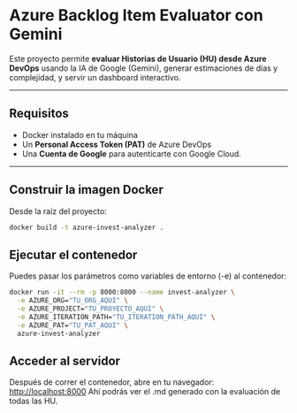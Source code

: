# Azure Backlog Item Evaluator con Gemini

Este proyecto permite **evaluar Historias de Usuario (HU) desde Azure DevOps** usando la IA de Google (Gemini), generar estimaciones de días y complejidad, y servir un dashboard interactivo.

---

## Requisitos

- Docker instalado en tu máquina  
- Un **Personal Access Token (PAT)** de Azure DevOps  
- Una **Cuenta de Google** para autenticarte con Google Cloud.

---

## Construir la imagen Docker

Desde la raíz del proyecto:

```bash
docker build -t azure-invest-analyzer .
```
## Ejecutar el contenedor

Puedes pasar los parámetros como variables de entorno (-e) al contenedor:

```bash
docker run -it --rm -p 8000:8000 --name invest-analyzer \
  -e AZURE_ORG="TU_ORG_AQUI" \
  -e AZURE_PROJECT="TU_PROYECTO_AQUI" \
  -e AZURE_ITERATION_PATH="TU_ITERATION_PATH_AQUI" \
  -e AZURE_PAT="TU_PAT_AQUI" \
  azure-invest-analyzer
```
## Acceder al servidor

Después de correr el contenedor, abre en tu navegador: [http://localhost:8000](http://localhost:8000) Ahí podrás ver el .md generado con la evaluación de todas las HU.
